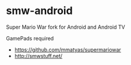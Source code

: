 # smw-android
Super Mario War fork for Android and Android TV

GamePads required

* https://github.com/mmatyas/supermariowar
* http://smwstuff.net/
